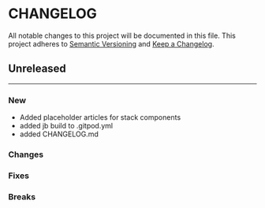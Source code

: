 # CHANGELOG

All notable changes to this project will be documented in this file.
This project adheres to [Semantic Versioning](http://semver.org/) and [Keep a Changelog](http://keepachangelog.com/).

## Unreleased
---

### New
* Added placeholder articles for stack components
* added jb build to .gitpod.yml
* added CHANGELOG.md

### Changes

### Fixes

### Breaks


